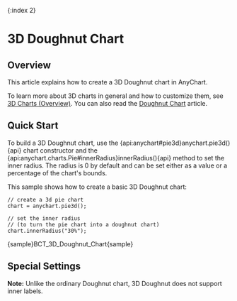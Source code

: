 {:index 2}
# 3D Doughnut Chart

## Overview

This article explains how to create a 3D Doughnut chart in AnyChart.

To learn more about 3D charts in general and how to customize them, see [3D Charts (Overview)](Overview). You can also read the [Doughnut Chart](../Doughnut_Chart) article.

## Quick Start

To build a 3D Doughnut chart, use the {api:anychart#pie3d}anychart.pie3d(){api} chart constructor and the {api:anychart.charts.Pie#innerRadius}innerRadius(){api} method to set the inner radius. The radius is 0 by default and can be set either as a value or a percentage of the chart's bounds.

This sample shows how to create a basic 3D Doughnut chart:

```
// create a 3d pie chart
chart = anychart.pie3d();

// set the inner radius
// (to turn the pie chart into a doughnut chart)
chart.innerRadius("30%");
```

{sample}BCT\_3D\_Doughnut\_Chart{sample}

## Special Settings

**Note:** Unlike the ordinary Doughnut chart, 3D Doughnut does not support inner labels.